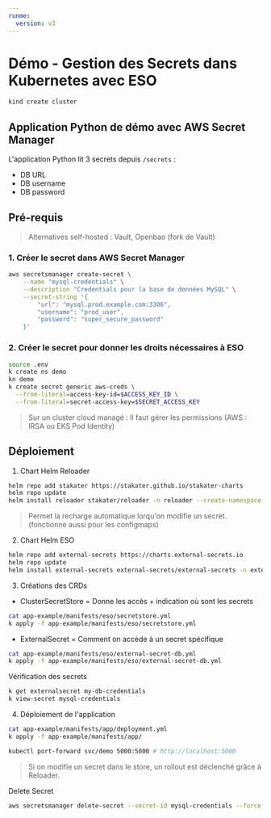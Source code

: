 ```yaml
---
runme:
  version: v3
---
```


# Démo - Gestion des Secrets dans Kubernetes avec ESO

```bash
kind create cluster
```

## Application Python de démo avec AWS Secret Manager

L'application Python lit 3 secrets depuis `/secrets` :

- DB URL
- DB username
- DB password

## Pré-requis

> Alternatives self-hosted : Vault, Openbao (fork de Vault)

### 1. Créer le secret dans AWS Secret Manager

```bash
aws secretsmanager create-secret \
    --name "mysql-credentials" \
    --description "Credentials pour la base de données MySQL" \
    --secret-string '{
        "url": "mysql.prod.example.com:3306",
        "username": "prod_user",
        "password": "super_secure_password"
    }'
```

### 2. Créer le secret pour donner les droits nécessaires à ESO

```bash
source .env
k create ns demo
kn demo
k create secret generic aws-creds \
  --from-literal=access-key-id=$ACCESS_KEY_ID \
  --from-literal=secret-access-key=$SECRET_ACCESS_KEY
```

> Sur un cluster cloud managé : Il faut gérer les permissions (AWS : IRSA ou EKS Pod Identity)

## Déploiement

1. Chart Helm Reloader

```bash {"terminalRows":"29"}
helm repo add stakater https://stakater.github.io/stakater-charts
helm repo update
helm install reloader stakater/reloader -n reloader --create-namespace --values ./app-example/manifests/reloader/values.yaml
```

> Permet la recharge automatique lorqu'on modifie un secret. (fonctionne aussi pour les configmaps)

2. Chart Helm ESO

```bash {"terminalRows":"29"}
helm repo add external-secrets https://charts.external-secrets.io
helm repo update
helm install external-secrets external-secrets/external-secrets -n external-secrets --create-namespace
```

3. Créations des CRDs

- ClusterSecretStore = Donne les accès + indication où sont les secrets

```bash {"terminalRows":"20"}
cat app-example/manifests/eso/secretstore.yml
k apply -f app-example/manifests/eso/secretstore.yml
```

- ExternalSecret = Comment on accède à un secret spécifique

```bash {"terminalRows":"35"}
cat app-example/manifests/eso/external-secret-db.yml
k apply -f app-example/manifests/eso/external-secret-db.yml
```

Vérification des secrets

```bash
k get externalsecret my-db-credentials
k view-secret mysql-credentials
```

4. Déploiement de l'application

```bash {"terminalRows":"49"}
cat app-example/manifests/app/deployment.yml
k apply -f app-example/manifests/app/
```

```bash
kubectl port-forward svc/demo 5000:5000 # http://localhost:5000
```

> Si on modifie un secret dans le store, un rollout est déclenché grâce à Reloader.

Delete Secret

```bash
aws secretsmanager delete-secret --secret-id mysql-credentials --force-delete-without-recovery --region eu-west-3
```
